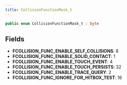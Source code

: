 ```yaml
---
title: CollisionFunctionMask_t
---
```


```csharp
public enum CollisionFunctionMask_t : byte
```

## Fields

- **FCOLLISION_FUNC_ENABLE_SELF_COLLISIONS**: 8
- **FCOLLISION_FUNC_ENABLE_SOLID_CONTACT**: 1
- **FCOLLISION_FUNC_ENABLE_TOUCH_EVENT**: 4
- **FCOLLISION_FUNC_ENABLE_TOUCH_PERSISTS**: 32
- **FCOLLISION_FUNC_ENABLE_TRACE_QUERY**: 2
- **FCOLLISION_FUNC_IGNORE_FOR_HITBOX_TEST**: 16


